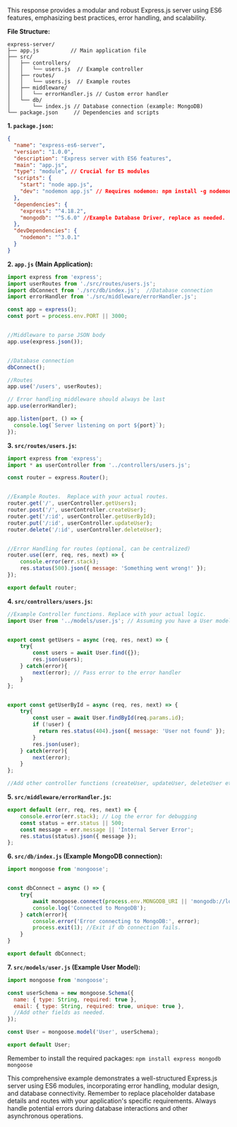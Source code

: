 

This response provides a modular and robust Express.js server using ES6 features, emphasizing best practices, error handling, and scalability.

**File Structure:**

```
express-server/
├── app.js          // Main application file
├── src/
│   ├── controllers/
│   │   └── users.js  // Example controller
│   ├── routes/
│   │   └── users.js  // Example routes
│   ├── middleware/
│   │   └── errorHandler.js // Custom error handler
│   └── db/
│       └── index.js // Database connection (example: MongoDB)
└── package.json     // Dependencies and scripts
```

**1. `package.json`:**

```json
{
  "name": "express-es6-server",
  "version": "1.0.0",
  "description": "Express server with ES6 features",
  "main": "app.js",
  "type": "module", // Crucial for ES modules
  "scripts": {
    "start": "node app.js",
    "dev": "nodemon app.js" // Requires nodemon: npm install -g nodemon
  },
  "dependencies": {
    "express": "^4.18.2",
    "mongodb": "^5.6.0" //Example Database Driver, replace as needed.
  },
  "devDependencies": {
    "nodemon": "^3.0.1"
  }
}
```

**2. `app.js` (Main Application):**

```javascript
import express from 'express';
import userRoutes from './src/routes/users.js';
import dbConnect from './src/db/index.js';  //Database connection
import errorHandler from './src/middleware/errorHandler.js';

const app = express();
const port = process.env.PORT || 3000;


//Middleware to parse JSON body
app.use(express.json());


//Database connection
dbConnect();

//Routes
app.use('/users', userRoutes);

// Error handling middleware should always be last
app.use(errorHandler);

app.listen(port, () => {
  console.log(`Server listening on port ${port}`);
});

```

**3. `src/routes/users.js`:**

```javascript
import express from 'express';
import * as userController from '../controllers/users.js';

const router = express.Router();


//Example Routes.  Replace with your actual routes.
router.get('/', userController.getUsers);
router.post('/', userController.createUser);
router.get('/:id', userController.getUserById);
router.put('/:id', userController.updateUser);
router.delete('/:id', userController.deleteUser);


//Error Handling for routes (optional, can be centralized)
router.use((err, req, res, next) => {
    console.error(err.stack);
    res.status(500).json({ message: 'Something went wrong!' });
});

export default router;
```

**4. `src/controllers/users.js`:**

```javascript
//Example Controller functions. Replace with your actual logic.
import User from '../models/user.js'; // Assuming you have a User model


export const getUsers = async (req, res, next) => {
    try{
        const users = await User.find({});
        res.json(users);
    } catch(error){
        next(error); // Pass error to the error handler
    }
};


export const getUserById = async (req, res, next) => {
    try{
        const user = await User.findById(req.params.id);
        if (!user) {
          return res.status(404).json({ message: 'User not found' });
        }
        res.json(user);
    } catch(error){
        next(error);
    }
};

//Add other controller functions (createUser, updateUser, deleteUser etc.)  similarly

```

**5. `src/middleware/errorHandler.js`:**

```javascript
export default (err, req, res, next) => {
    console.error(err.stack); // Log the error for debugging
    const status = err.status || 500;
    const message = err.message || 'Internal Server Error';
    res.status(status).json({ message });
};
```

**6. `src/db/index.js` (Example MongoDB connection):**

```javascript
import mongoose from 'mongoose';


const dbConnect = async () => {
    try{
        await mongoose.connect(process.env.MONGODB_URI || 'mongodb://localhost:27017/mydatabase'); //Replace with your DB URI
        console.log('Connected to MongoDB');
    } catch(error){
        console.error('Error connecting to MongoDB:', error);
        process.exit(1); //Exit if db connection fails.
    }
}

export default dbConnect;
```


**7. `src/models/user.js` (Example User Model):**

```javascript
import mongoose from 'mongoose';

const userSchema = new mongoose.Schema({
  name: { type: String, required: true },
  email: { type: String, required: true, unique: true },
  //Add other fields as needed.
});

const User = mongoose.model('User', userSchema);

export default User;
```

Remember to install the required packages:  `npm install express mongodb mongoose`


This comprehensive example demonstrates a well-structured Express.js server using ES6 modules,  incorporating error handling, modular design, and database connectivity.  Remember to replace placeholder database details and routes with your application's specific requirements.  Always handle potential errors during database interactions and other asynchronous operations.
